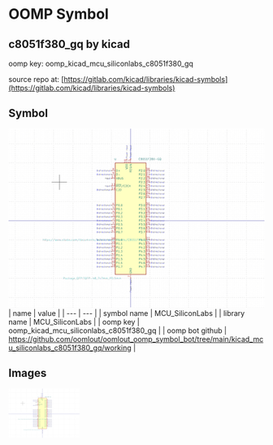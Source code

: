# OOMP Symbol  
## c8051f380_gq  by kicad  
  
oomp key: oomp_kicad_mcu_siliconlabs_c8051f380_gq  
  
source repo at: [https://gitlab.com/kicad/libraries/kicad-symbols](https://gitlab.com/kicad/libraries/kicad-symbols)  
## Symbol  
  
[![working.png](working_600.png)](working.png)  
| name | value | 
| --- | --- | 
| symbol name | MCU_SiliconLabs | 
| library name | MCU_SiliconLabs | 
| oomp key | oomp_kicad_mcu_siliconlabs_c8051f380_gq | 
| oomp bot github | https://github.com/oomlout/oomlout_oomp_symbol_bot/tree/main/kicad_mcu_siliconlabs_c8051f380_gq/working | 
## Images  
  
[![working.png](working_140.png)](working.png)  
